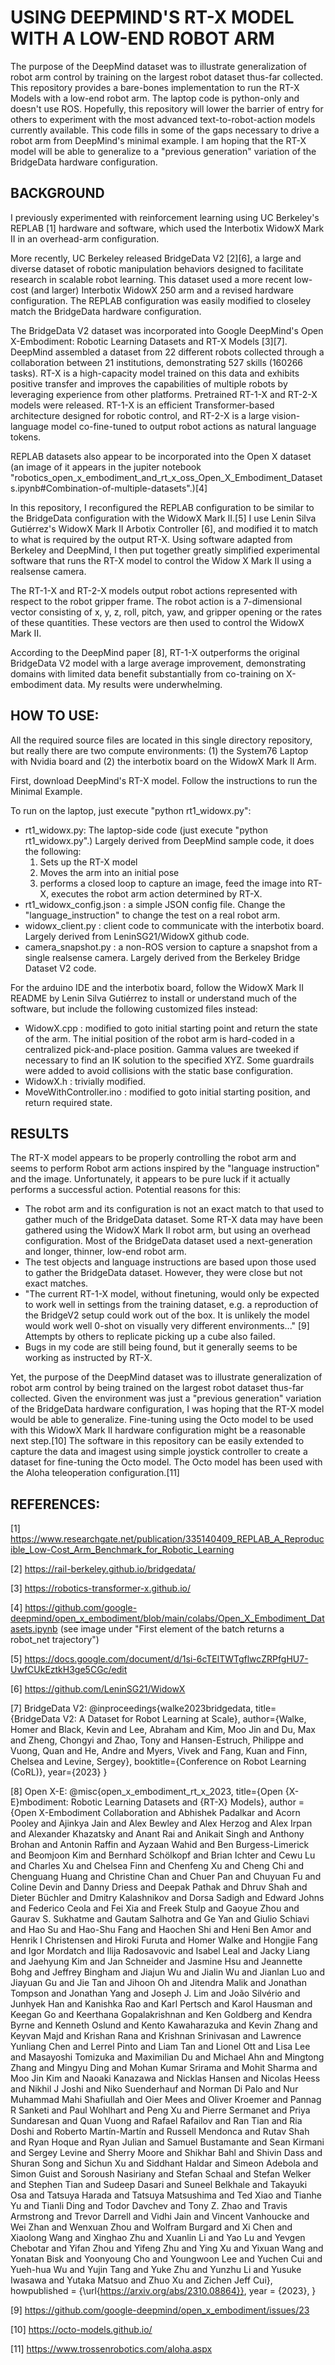 # USING DEEPMIND'S RT-X MODEL WITH A LOW-END ROBOT ARM

The purpose of the DeepMind dataset was to illustrate generalization of robot arm control by training on the largest robot dataset thus-far collected.  This repository provides a bare-bones implementation to run the RT-X Models with a low-end robot arm. The laptop code is python-only and doesn't use ROS.  Hopefully, this repository will lower the barrier of entry for others to experiment with the most advanced text-to-robot-action models currently available. This code fills in some of the gaps necessary to drive a robot arm from DeepMind's minimal example.  I am hoping that the RT-X model will be able to generalize to a "previous generation" variation of the BridgeData hardware configuration. 

## BACKGROUND

I previously experimented with reinforcement learning using UC Berkeley's REPLAB [1] hardware and software, which used the Interbotix WidowX Mark II in an overhead-arm configuration. 

More recently, UC Berkeley released BridgeData V2 [2][6], a large and diverse dataset of robotic manipulation behaviors designed to facilitate research in scalable robot learning. This dataset used a more recent low-cost (and larger) Interbotix WidowX 250 arm and a revised hardware configuration. The REPLAB configuration was easily modified to closeley match the BridgeData hardware configuration.

The BridgeData V2 dataset was incorporated into Google DeepMind's Open X-Embodiment: Robotic Learning Datasets and RT-X Models [3][7]. DeepMind assembled a dataset from 22 different robots collected through a collaboration between 21 institutions, demonstrating 527 skills (160266 tasks). RT-X is a high-capacity model trained on this data and exhibits positive transfer and improves the capabilities of multiple robots by leveraging experience from other platforms. Pretrained RT-1-X and RT-2-X models were released.  RT-1-X is an efficient Transformer-based architecture designed for robotic control, and RT-2-X is a large vision-language model co-fine-tuned to output robot actions as natural language tokens.  

REPLAB datasets also appear to be incorporated into the Open X dataset (an image of it appears in the jupiter notebook "robotics_open_x_embodiment_and_rt_x_oss_Open_X_Embodiment_Datasets.ipynb#Combination-of-multiple-datasets".)[4]

In this repository, I reconfigured the REPLAB configuration to be similar to the BridgeData configuration with the WidowX Mark II.[5]  I use Lenin Silva Gutiérrez's WidowX Mark II Arbotix Controller [6], and modified it to match to what is required by the output RT-X.  Using software adapted from Berkeley and DeepMind, I then put together greatly simplified experimental software that runs the RT-X model to control the Widow X Mark II using a realsense camera.

The RT-1-X and RT-2-X models output robot actions represented with respect to the robot gripper frame. The robot action is a 7-dimensional vector consisting of x, y, z, roll, pitch, yaw, and gripper opening or the rates of these quantities. These vectors are then used to control the WidowX Mark II.

According to the DeepMind paper [8], RT-1-X outperforms the original BridgeData V2 model with a large average improvement, demonstrating domains with limited data benefit substantially from co-training on X-embodiment data.  My results were underwhelming.

## HOW TO USE:

All the required source files are located in this single directory repository, but really there are two compute environments: (1) the System76 Laptop with Nvidia board and (2) the interbotix board on the WidowX Mark II Arm.
  
First, download DeepMind's RT-X model.  Follow the instructions to run the Minimal Example.

To run on the laptop, just execute "python rt1_widowx.py":
 - rt1_widowx.py: The laptop-side code (just execute "python rt1_widowx.py".) Largely derived from DeepMind sample code, it does the following:
   1. Sets up the RT-X model
   2. Moves the arm into an initial pose
   3. performs a closed loop to capture an image, feed the image into RT-X, executes the robot arm action determined by RT-X.  
 - rt1_widowx_config.json : a simple JSON config file. Change the "language_instruction" to change the test on a real robot arm.
 - widowx_client.py : client code to communicate with the interbotix board. Largely derived from LeninSG21/WidowX github code. 
 - camera_snapshot.py : a non-ROS version to capture a snapshot from a single realsense camera. Largely derived from the Berkeley Bridge Dataset V2 code.

For the arduino IDE and the interbotix board, follow the WidowX Mark II README by Lenin Silva Gutiérrez to install or understand much of the software, but include the following customized files instead: 
 - WidowX.cpp : modified to goto initial starting point and return the state of the arm.  The initial position of the robot arm is hard-coded in a centralized pick-and-place position. Gamma values are tweeked if necessary to find an IK solution to the specified XYZ. Some guardrails were added to avoid collisions with the static base configuration.
 - WidowX.h : trivially modified.
 - MoveWithController.ino : modified to goto initial starting position, and return required state.

## RESULTS
The RT-X model appears to be properly controlling the robot arm and seems to perform Robot arm actions inspired by the "language instruction" and the image. Unfortunately, it appears to be pure luck if it actually performs a successful action.  Potential reasons for this:
  - The robot arm and its configuration is not an exact match to that used to gather much of the BridgeData dataset.  Some RT-X data may have been gathered using the WidowX Mark II robot arm, but using an overhead configuration. Most of the BridgeData dataset used a next-generation and longer, thinner, low-end robot arm.  
  - The test objects and language instructions are based upon those used to gather the BridgeData dataset.  However, they were close but not exact matches.
  - "The current RT-1-X model, without finetuning, would only be expected to work well in settings from the training dataset, e.g. a reproduction of the BridgeV2 setup could work out of the box. It is unlikely the model would work well 0-shot on visually very different environments..." [9]   Attempts by others to replicate picking up a cube also failed.
  - Bugs in my code are still being found, but it generally seems to be working as instructed by RT-X.

Yet, the purpose of the DeepMind dataset was to illustrate generalization of robot arm control by being trained on the largest robot dataset thus-far collected. Given the environment was just a "previous generation" variation of the BridgeData hardware configuration, I was hoping that the RT-X model would be able to generalize.  Fine-tuning using the Octo model to be used with this WidowX Mark II hardware configuration might be a reasonable next step.[10] The software in this repository can be easily extended to capture the data and imagest using simple joystick controller to create a dataset for fine-tuning the Octo model. The Octo model has been used with the Aloha teleoperation configuration.[11] 

## REFERENCES:

[1] https://www.researchgate.net/publication/335140409_REPLAB_A_Reproducible_Low-Cost_Arm_Benchmark_for_Robotic_Learning

[2] https://rail-berkeley.github.io/bridgedata/

[3] https://robotics-transformer-x.github.io/

[4] https://github.com/google-deepmind/open_x_embodiment/blob/main/colabs/Open_X_Embodiment_Datasets.ipynb (see image under "First element of the batch returns a robot_net trajectory")

[5] https://docs.google.com/document/d/1si-6cTElTWTgflwcZRPfgHU7-UwfCUkEztkH3ge5CGc/edit

[6] https://github.com/LeninSG21/WidowX

[7] BridgeData V2:
@inproceedings{walke2023bridgedata,
  title={BridgeData V2: A Dataset for Robot Learning at Scale},
  author={Walke, Homer and Black, Kevin and Lee, Abraham and Kim, Moo Jin and Du, Max and Zheng, Chongyi and Zhao, Tony and Hansen-Estruch, Philippe and Vuong, Quan and He, Andre and Myers, Vivek and Fang, Kuan and Finn, Chelsea and Levine, Sergey},
  booktitle={Conference on Robot Learning (CoRL)},
  year={2023}
}

[8] Open X-E:
@misc{open_x_embodiment_rt_x_2023,
title={Open {X-E}mbodiment: Robotic Learning Datasets and {RT-X} Models},
author = {Open X-Embodiment Collaboration and Abhishek Padalkar and Acorn Pooley and Ajinkya Jain and Alex Bewley and Alex Herzog and Alex Irpan and Alexander Khazatsky and Anant Rai and Anikait Singh and Anthony Brohan and Antonin Raffin and Ayzaan Wahid and Ben Burgess-Limerick and Beomjoon Kim and Bernhard Schölkopf and Brian Ichter and Cewu Lu and Charles Xu and Chelsea Finn and Chenfeng Xu and Cheng Chi and Chenguang Huang and Christine Chan and Chuer Pan and Chuyuan Fu and Coline Devin and Danny Driess and Deepak Pathak and Dhruv Shah and Dieter Büchler and Dmitry Kalashnikov and Dorsa Sadigh and Edward Johns and Federico Ceola and Fei Xia and Freek Stulp and Gaoyue Zhou and Gaurav S. Sukhatme and Gautam Salhotra and Ge Yan and Giulio Schiavi and Hao Su and Hao-Shu Fang and Haochen Shi and Heni Ben Amor and Henrik I Christensen and Hiroki Furuta and Homer Walke and Hongjie Fang and Igor Mordatch and Ilija Radosavovic and Isabel Leal and Jacky Liang and Jaehyung Kim and Jan Schneider and Jasmine Hsu and Jeannette Bohg and Jeffrey Bingham and Jiajun Wu and Jialin Wu and Jianlan Luo and Jiayuan Gu and Jie Tan and Jihoon Oh and Jitendra Malik and Jonathan Tompson and Jonathan Yang and Joseph J. Lim and João Silvério and Junhyek Han and Kanishka Rao and Karl Pertsch and Karol Hausman and Keegan Go and Keerthana Gopalakrishnan and Ken Goldberg and Kendra Byrne and Kenneth Oslund and Kento Kawaharazuka and Kevin Zhang and Keyvan Majd and Krishan Rana and Krishnan Srinivasan and Lawrence Yunliang Chen and Lerrel Pinto and Liam Tan and Lionel Ott and Lisa Lee and Masayoshi Tomizuka and Maximilian Du and Michael Ahn and Mingtong Zhang and Mingyu Ding and Mohan Kumar Srirama and Mohit Sharma and Moo Jin Kim and Naoaki Kanazawa and Nicklas Hansen and Nicolas Heess and Nikhil J Joshi and Niko Suenderhauf and Norman Di Palo and Nur Muhammad Mahi Shafiullah and Oier Mees and Oliver Kroemer and Pannag R Sanketi and Paul Wohlhart and Peng Xu and Pierre Sermanet and Priya Sundaresan and Quan Vuong and Rafael Rafailov and Ran Tian and Ria Doshi and Roberto Martín-Martín and Russell Mendonca and Rutav Shah and Ryan Hoque and Ryan Julian and Samuel Bustamante and Sean Kirmani and Sergey Levine and Sherry Moore and Shikhar Bahl and Shivin Dass and Shuran Song and Sichun Xu and Siddhant Haldar and Simeon Adebola and Simon Guist and Soroush Nasiriany and Stefan Schaal and Stefan Welker and Stephen Tian and Sudeep Dasari and Suneel Belkhale and Takayuki Osa and Tatsuya Harada and Tatsuya Matsushima and Ted Xiao and Tianhe Yu and Tianli Ding and Todor Davchev and Tony Z. Zhao and Travis Armstrong and Trevor Darrell and Vidhi Jain and Vincent Vanhoucke and Wei Zhan and Wenxuan Zhou and Wolfram Burgard and Xi Chen and Xiaolong Wang and Xinghao Zhu and Xuanlin Li and Yao Lu and Yevgen Chebotar and Yifan Zhou and Yifeng Zhu and Ying Xu and Yixuan Wang and Yonatan Bisk and Yoonyoung Cho and Youngwoon Lee and Yuchen Cui and Yueh-hua Wu and Yujin Tang and Yuke Zhu and Yunzhu Li and Yusuke Iwasawa and Yutaka Matsuo and Zhuo Xu and Zichen Jeff Cui},
howpublished  = {\url{https://arxiv.org/abs/2310.08864}},
year = {2023},
}

[9] https://github.com/google-deepmind/open_x_embodiment/issues/23

[10] https://octo-models.github.io/

[11] https://www.trossenrobotics.com/aloha.aspx

